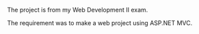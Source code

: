 The project is from my Web Development II exam.

The requirement was to make a web project using ASP.NET MVC.